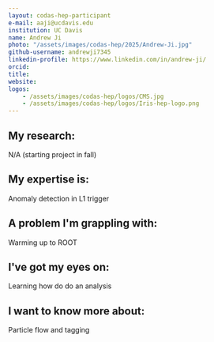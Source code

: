 ```yaml
---
layout: codas-hep-participant
e-mail: aaji@ucdavis.edu
institution: UC Davis
name: Andrew Ji
photo: "/assets/images/codas-hep/2025/Andrew-Ji.jpg"
github-username: andrewji7345
linkedin-profile: https://www.linkedin.com/in/andrew-ji/
orcid:
title:
website:
logos:
    - /assets/images/codas-hep/logos/CMS.jpg
    - /assets/images/codas-hep/logos/Iris-hep-logo.png
---
```

## My research:
N/A (starting project in fall)

## My expertise is:
Anomaly detection in L1 trigger

## A problem I'm grappling with:
Warming up to ROOT

## I've got my eyes on:
Learning how do do an analysis

## I want to know more about:
Particle flow and tagging